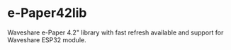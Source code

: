 # e-Paper42lib
Waveshare e-Paper 4.2" library with fast refresh available and support for Waveshare ESP32 module.
